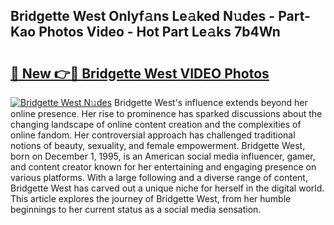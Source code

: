 ## Bridgette West Onlyf𝚊ns Le𝚊ked N𝚞des - Part-Kao Photos Video - Hot Part Le𝚊ks 7b4Wn

# <h2><a href="http://ac18146.deff.icu/?id=Bridgette+West">🔗 New 👉🔴 Bridgette West VIDEO Photos</a></h2>

[![Bridgette West N𝚞des](https://i.imgur.com/rIISA9y.gif)](http://ac18146.deff.icu/?id=Bridgette+West)
Bridgette West's influence extends beyond her online presence. Her rise to prominence has sparked discussions about the changing landscape of online content creation and the complexities of online fandom. Her controversial approach has challenged traditional notions of beauty, sexuality, and female empowerment. Bridgette West, born on December 1, 1995, is an American social media influencer, gamer, and content creator known for her entertaining and engaging presence on various platforms. With a large following and a diverse range of content, Bridgette West has carved out a unique niche for herself in the digital world. This article explores the journey of Bridgette West, from her humble beginnings to her current status as a social media sensation.
